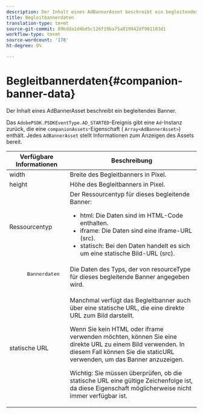 ```yaml
---
description: Der Inhalt eines AdBannerAsset beschreibt ein begleitendes Banner.
title: Begleitbannerdaten
translation-type: tm+mt
source-git-commit: 89bdda1d4bd5c126f19ba75a819942df901183d1
workflow-type: tm+mt
source-wordcount: '178'
ht-degree: 0%

---
```



# Begleitbannerdaten{#companion-banner-data}

Der Inhalt eines AdBannerAsset beschreibt ein begleitendes Banner.

<!--<a id="section_D730B4FD6FD749E9860B6A07FC110552"></a>-->

Das `AdobePSDK.PSDKEventType.AD_STARTED`-Ereignis gibt eine `Ad`-Instanz zurück, die eine `companionAssets`-Eigenschaft ( `Array<AdBannerAsset>`) enthält.
Jedes `AdBannerAsset` stellt Informationen zum Anzeigen des Assets bereit.

<table id="table_760C885E2DCA4BE983CC57FDA7BD5B14"> 
 <thead> 
  <tr> 
   <th colname="col1" class="entry"> Verfügbare Informationen </th> 
   <th colname="col2" class="entry"> Beschreibung </th> 
  </tr> 
 </thead>
 <tbody> 
  <tr> 
   <td colname="col1"> width </td> 
   <td colname="col2"> Breite des Begleitbanners in Pixel. </td> 
  </tr> 
  <tr> 
   <td colname="col1"> height </td> 
   <td colname="col2"> Höhe des Begleitbanners in Pixel. </td> 
  </tr> 
  <tr> 
   <td colname="col1"> Ressourcentyp </td> 
   <td colname="col2">Der Ressourcentyp für dieses begleitende Banner: 
    <ul id="ul_A067787FE49E4B6095BE0AC1D447DBB3"> 
     <li id="li_02B7224C67004095B3F6E50FD21E507E">html: Die Daten sind im HTML-Code enthalten. </li> 
     <li id="li_5F37E14472424F808C6094F42009E676">iframe: Die Daten sind eine iframe-URL (src). </li> 
     <li id="li_48E74AC5F00640EC8A4DE2CB31E106EC">statisch: Bei den Daten handelt es sich um eine statische Bild-URL (src). </li> 
    </ul> </td> 
  </tr> 
  <tr> 
   <td colname="col1">
    <pre>
      Bannerdaten
    </pre> </td> 
   <td colname="col2"> Die Daten des Typs, der von <span class="codeph"> resourceType</span> für dieses begleitende Banner angegeben wird. </td> 
  </tr> 
  <tr> 
   <td colname="col1"> statische URL </td> 
   <td colname="col2"> <p>Manchmal verfügt das Begleitbanner auch über eine statische URL, die eine direkte URL zum Bild darstellt. </p> <p>Wenn Sie kein HTML oder iframe verwenden möchten, können Sie eine direkte URL zu einem Bild verwenden. In diesem Fall können Sie die staticURL verwenden, um das Banner anzuzeigen. </p> <p>Wichtig:  Sie müssen überprüfen, ob die statische URL eine gültige Zeichenfolge ist, da diese Eigenschaft möglicherweise nicht immer verfügbar ist. </p> </td> 
  </tr> 
 </tbody> 
</table>

